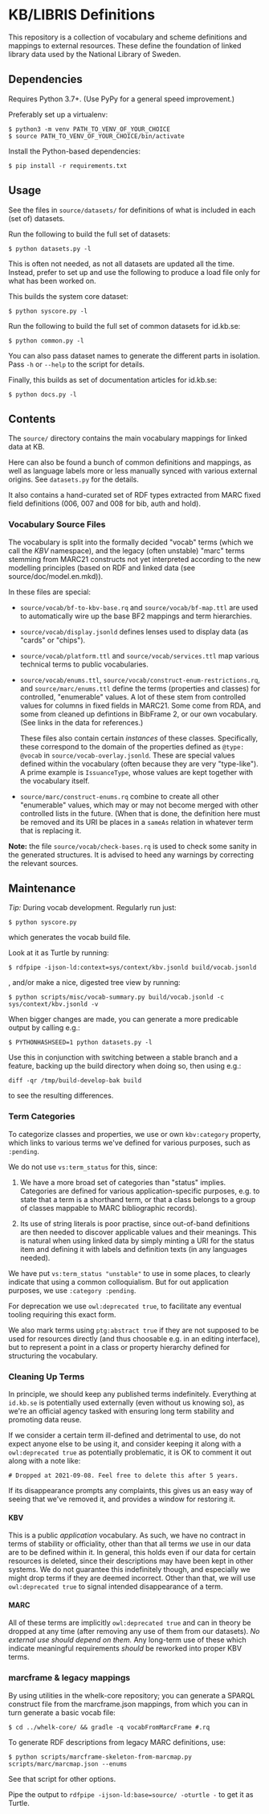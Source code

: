 # KB/LIBRIS Definitions

This repository is a collection of vocabulary and scheme definitions and
mappings to external resources. These define the foundation of linked library
data used by the National Library of Sweden.

## Dependencies

Requires Python 3.7+. (Use PyPy for a general speed improvement.)

Preferably set up a virtualenv:

    $ python3 -m venv PATH_TO_VENV_OF_YOUR_CHOICE
    $ source PATH_TO_VENV_OF_YOUR_CHOICE/bin/activate

Install the Python-based dependencies:

    $ pip install -r requirements.txt

## Usage

See the files in `source/datasets/` for definitions of what is included in each
(set of) datasets.

Run the following to build the full set of datasets:

    $ python datasets.py -l

This is often not needed, as not all datasets are updated all the time.
Instead, prefer to set up and use the following to produce a load file only for
what has been worked on.

This builds the system core dataset:

    $ python syscore.py -l

Run the following to build the full set of common datasets for id.kb.se:

    $ python common.py -l

You can also pass dataset names to generate the different parts in isolation.
Pass `-h` or `--help` to the script for details.

Finally, this builds as set of documentation articles for id.kb.se:

    $ python docs.py -l

## Contents

The `source/` directory contains the main vocabulary mappings for linked data
at KB.

Here can also be found a bunch of common definitions and mappings, as well as
language labels more or less manually synced with various external origins. See
`datasets.py` for the details.

It also contains a hand-curated set of RDF types extracted from MARC fixed
field definitions (006, 007 and 008 for bib, auth and hold).

### Vocabulary Source Files

The vocabulary is split into the formally decided "vocab" terms (which we call
the *KBV* namespace), and the legacy (often unstable) "marc" terms stemming
from MARC21 constructs not yet interpreted according to the new modelling
principles (based on RDF and linked data (see source/doc/model.en.mkd)).

In  these files are special:

* `source/vocab/bf-to-kbv-base.rq` and `source/vocab/bf-map.ttl` are used to
  automatically wire up the base BF2 mappings and term hierarchies.

* `source/vocab/display.jsonld` defines lenses used to display data (as "cards"
  or "chips").

* `source/vocab/platform.ttl` and `source/vocab/services.ttl` map various
  technical terms to public vocabularies.

* `source/vocab/enums.ttl`, `source/vocab/construct-enum-restrictions.rq`,
  and `source/marc/enums.ttl` define the terms (properties and classes) for
  controlled, "enumerable" values. A lot of these stem from controlled values
  for columns in fixed fields in MARC21. Some come from RDA, and some from
  cleaned up defintions in BibFrame 2, or our own vocabulary. (See links in the
  data for references.)

  These files also contain certain *instances* of these classes. Specifically,
  these correspond to the domain of the properties defined as `@type: @vocab`
  in `source/vocab-overlay.jsonld`. These are special values defined within the
  vocabulary (often because they are very "type-like"). A prime example is
  `IssuanceType`, whose values are kept together with the vocabulary itself.

* `source/marc/construct-enums.rq` combine to create all other "enumerable"
  values, which may or may not become merged with other controlled lists in the
  future. (When that is done, the definition here must be removed and its URI
  be places in a `sameAs` relation in whatever term that is replacing it.

**Note:** the file `source/vocab/check-bases.rq` is used to check some sanity
in the generated structures. It is advised to heed any warnings by correcting
the relevant sources.

## Maintenance

*Tip:* During vocab development. Regularly run just:

    $ python syscore.py

which generates the vocab build file.

Look at it as Turtle by running:

    $ rdfpipe -ijson-ld:context=sys/context/kbv.jsonld build/vocab.jsonld

, and/or make a nice, digested tree view by running:

    $ python scripts/misc/vocab-summary.py build/vocab.jsonld -c sys/context/kbv.jsonld -v

When bigger changes are made, you can generate a more predicable output by
calling e.g.:

    $ PYTHONHASHSEED=1 python datasets.py -l

Use this in conjunction with switching between a stable branch and a feature,
backing up the build directory when doing so, then using e.g.:

    diff -qr /tmp/build-develop-bak build

to see the resulting differences.

### Term Categories

To categorize classes and properties, we use or own `kbv:category` property,
which links to various terms we've defined for various purposes, such as
`:pending`.

We do not use `vs:term_status` for this, since:

1. We have a more broad set of categories than "status" implies. Categories are
   defined for various application-specific purposes, e.g. to state that a term
   is a shorthand term, or that a class belongs to a group of classes mappable
   to MARC bibliographic records).

2. Its use of string literals is poor practise, since out-of-band definitions
   are then needed to discover applicable values and their meanings. This is
   natural when using linked data by simply minting a URI for the status item
   and defining it with labels and definition texts (in any languages needed).

We have put `vs:term_status "unstable"` to use in some places, to clearly
indicate that using a common colloquialism. But for out application purposes,
we use `:category :pending`.

For deprecation we use `owl:deprecated true`, to facilitate any eventual
tooling requiring this exact form.

We also mark terms using `ptg:abstract true` if they are not supposed to be
used for resources directly (and thus choosable e.g. in an editing interface),
but to represent a point in a class or property hierarchy defined for
structuring the vocabulary.

### Cleaning Up Terms

In principle, we should keep any published terms indefinitely. Everything at
`id.kb.se` is potentially used externally (even without us knowing so), as
we're an official agency tasked with ensuring long term stability and promoting
data reuse.

If we consider a certain term ill-defined and detrimental to use, do not expect
anyone else to be using it, and consider keeping it along with a
`owl:deprecated true` as potentially problematic, it is OK to comment it out
along with a note like:

    # Dropped at 2021-09-08. Feel free to delete this after 5 years.

If its disappearance prompts any complaints, this gives us an easy way of
seeing that we've removed it, and provides a window for restoring it.

#### KBV

This is a public *application* vocabulary. As such, we have no contract in
terms of stability or officiality, other than that all terms *we* use in our
data are to be defined within it. In general, this holds even if our data for
certain resources is deleted, since their descriptions may have been kept in
other systems. We do not guarantee this indefinitely though, and especially we
might drop terms if they are deemed incorrect. Other than that, we will use
`owl:deprecated true` to signal intended disappearance of a term.

#### MARC

All of these terms are implicitly `owl:deprecated true` and can in theory be
dropped at any time (after removing any use of them from our datasets). *No
external use should depend on them.* Any long-term use of these which indicate
meaningful requirements *should* be reworked into proper KBV terms.

### marcframe & legacy mappings

By using utilities in the whelk-core repository; you can generate a SPARQL
construct file from the marcframe.json mappings, from which you can in turn
generate a basic vocab file:

    $ cd ../whelk-core/ && gradle -q vocabFromMarcFrame #.rq

To generate RDF descriptions from legacy MARC definitions, use:

    $ python scripts/marcframe-skeleton-from-marcmap.py scripts/marc/marcmap.json --enums

See that script for other options.

Pipe the output to `rdfpipe -ijson-ld:base=source/ -oturtle -` to get it as Turtle.
